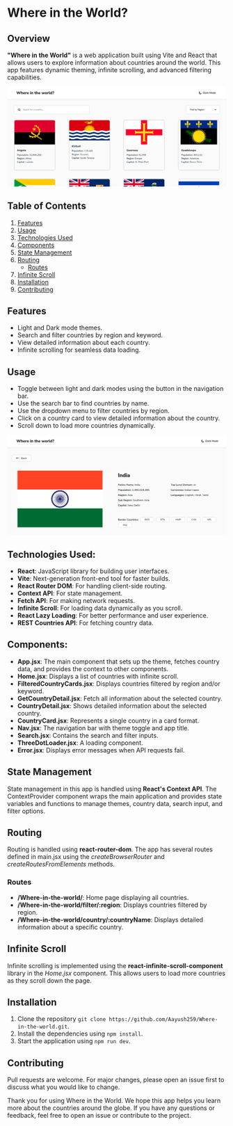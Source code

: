 # Where in the World?

## Overview

**"Where in the World"** is a web application built using Vite and React that allows users to explore information about countries around the world. This app features dynamic theming, infinite scrolling, and advanced filtering capabilities.

![Where in the World Home page](/src/images/s-1.png)

## Table of Contents

1. [Features](#features)
2. [Usage](#usage)
3. [Technologies Used](#technologies-used)
4. [Components](#components)
5. [State Management](#state-management)
6. [Routing](#routing)
    - [Routes](#routes)
7. [Infinite Scroll](#infinite-scroll)
8. [Installation](#installation)
9. [Contributing](#contributing)

## Features

- Light and Dark mode themes.
- Search and filter countries by region and keyword.
- View detailed information about each country.
- Infinite scrolling for seamless data loading.

## Usage

- Toggle between light and dark modes using the button in the navigation bar.
- Use the search bar to find countries by name.
- Use the dropdown menu to filter countries by region.
- Click on a country card to view detailed information about the country.
- Scroll down to load more countries dynamically.

![India](/src/images/s-2.png)

## Technologies Used:

- **React**: JavaScript library for building user interfaces.
- **Vite**: Next-generation front-end tool for faster builds.
- **React Router DOM**: For handling client-side routing.
- **Context API**: For state management.
- **Fetch API**: For making network requests.
- **Infinite Scroll**: For loading data dynamically as you scroll.
- **React Lazy Loading**: For better performance and user experience.
- **REST Countries API**: For fetching country data.

## Components:

- **App.jsx**: The main component that sets up the theme, fetches country data, and provides the context to other components.
- **Home.jsx**: Displays a list of countries with infinite scroll.
- **FilteredCountryCards.jsx**: Displays countries filtered by region and/or keyword.
- **GetCountryDetail.jsx**: Fetch all information about the selected country.
- **CountryDetail.jsx**: Shows detailed information about the selected country.
- **CountryCard.jsx**: Represents a single country in a card format.
- **Nav.jsx**: The navigation bar with theme toggle and app title.
- **Search.jsx**: Contains the search and filter inputs.
- **ThreeDotLoader.jsx**: A loading component.
- **Error.jsx**: Displays error messages when API requests fail.

## State Management

State management in this app is handled using **React's Context API**. The ContextProvider component wraps the main application and provides state variables and functions to manage themes, country data, search input, and filter options.

## Routing

Routing is handled using **react-router-dom**. The app has several routes defined in main.jsx using the *createBrowserRouter* and *createRoutesFromElements* methods.

### Routes

- **/Where-in-the-world/**: Home page displaying all countries.
- **/Where-in-the-world/filter/:region**: Displays countries filtered by region.
- **/Where-in-the-world/country/:countryName**: Displays detailed information about a specific country.

## Infinite Scroll

Infinite scrolling is implemented using the **react-infinite-scroll-component** library in the *Home.jsx* component. This allows users to load more countries as they scroll down the page.

## Installation

1. Clone the repository `git clone https://github.com/Aayush259/Where-in-the-world.git`.
2. Install the dependencies using `npm install`.
3. Start the application using `npm run dev`.

## Contributing

Pull requests are welcome. For major changes, please open an issue first to discuss what you would like to change.


Thank you for using Where in the World. We hope this app helps you learn more about the countries around the globe. If you have any questions or feedback, feel free to open an issue or contribute to the project.
